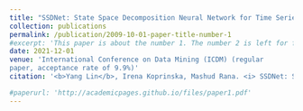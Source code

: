 ```yaml
---
title: "SSDNet: State Space Decomposition Neural Network for Time Series Forecasting"
collection: publications
permalink: /publication/2009-10-01-paper-title-number-1
#excerpt: 'This paper is about the number 1. The number 2 is left for future work.'
date: 2021-12-01
venue: 'International Conference on Data Mining (ICDM) (regular
paper, acceptance rate of 9.9%)'
citation: '<b>Yang Lin</b>, Irena Koprinska, Mashud Rana. <i> SSDNet: State Space Decomposition Neural Network for Time Series Forecasting </i>, ICDM 2021.'

#paperurl: 'http://academicpages.github.io/files/paper1.pdf'
---
```



<!--<b>Yang Lin</b>, Irena Koprinska, Mashud Rana. <i> SSDNet: State Space Decomposition Neural Network for Time Series Forecasting </i>, ICDM 2021.-->

